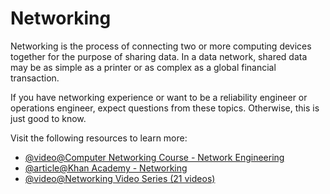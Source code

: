 # Networking

Networking is the process of connecting two or more computing devices together for the purpose of sharing data. In a data network, shared data may be as simple as a printer or as complex as a global financial transaction.

If you have networking experience or want to be a reliability engineer or operations engineer, expect questions from these topics. Otherwise, this is just good to know.

Visit the following resources to learn more:

- [@video@Computer Networking Course - Network Engineering](https://www.youtube.com/watch?v=qiQR5rTSshw)
- [@article@Khan Academy - Networking](https://www.khanacademy.org/computing/code-org/computers-and-the-internet)
- [@video@Networking Video Series (21 videos)](https://www.youtube.com/playlist?list=PLEbnTDJUr_IegfoqO4iPnPYQui46QqT0j)
